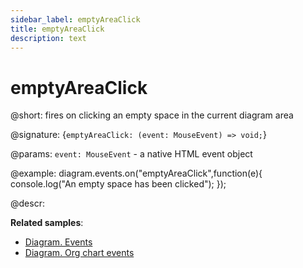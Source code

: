 ```yaml
---
sidebar_label: emptyAreaClick
title: emptyAreaClick
description: text
---
```


# emptyAreaClick

@short: fires on clicking an empty space in the current diagram area

@signature: {`emptyAreaClick: (event: MouseEvent) => void;`}

@params:
`event: MouseEvent` - a native HTML event object

@example:
diagram.events.on("emptyAreaClick",function(e){
	console.log("An empty space has been clicked");
});

@descr:

**Related samples**:
- [Diagram. Events](https://snippet.dhtmlx.com/7h2hgb3g)
- [Diagram. Org chart events](https://snippet.dhtmlx.com/l38pct7c)
